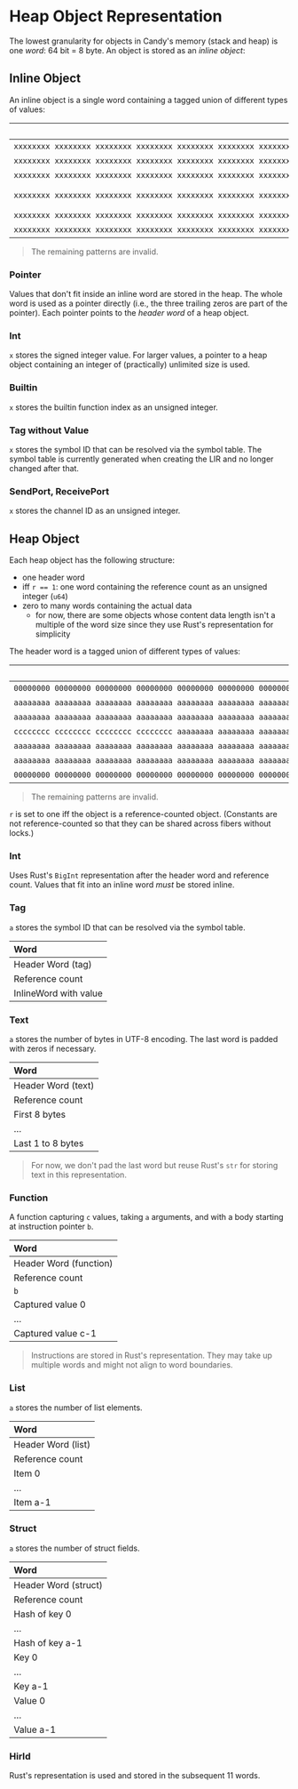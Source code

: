 # Heap Object Representation

The lowest granularity for objects in Candy's memory (stack and heap) is one _word_: 64 bit = 8 byte.
An object is stored as an _inline object_:

## Inline Object

An inline object is a single word containing a tagged union of different types of values:

|                                                                     Value | Meaning           |
| ------------------------------------------------------------------------: | :---------------- |
| `xxxxxxxx xxxxxxxx xxxxxxxx xxxxxxxx xxxxxxxx xxxxxxxx xxxxxxxx xxxxx000` | Pointer           |
| `xxxxxxxx xxxxxxxx xxxxxxxx xxxxxxxx xxxxxxxx xxxxxxxx xxxxxxxx xxxxx001` | Int               |
| `xxxxxxxx xxxxxxxx xxxxxxxx xxxxxxxx xxxxxxxx xxxxxxxx xxxxxxxx xxxxx010` | Builtin           |
| `xxxxxxxx xxxxxxxx xxxxxxxx xxxxxxxx xxxxxxxx xxxxxxxx xxxxxxxx xxxxx011` | Tag without value |
| `xxxxxxxx xxxxxxxx xxxxxxxx xxxxxxxx xxxxxxxx xxxxxxxx xxxxxxxx xxxxx100` | SendPort          |
| `xxxxxxxx xxxxxxxx xxxxxxxx xxxxxxxx xxxxxxxx xxxxxxxx xxxxxxxx xxxxx101` | ReceivePort       |

> The remaining patterns are invalid.

### Pointer

Values that don't fit inside an inline word are stored in the heap.
The whole word is used as a pointer directly (i.e., the three trailing zeros are part of the pointer).
Each pointer points to the _header word_ of a heap object.

### Int

`x` stores the signed integer value.
For larger values, a pointer to a heap object containing an integer of (practically) unlimited size is used.

### Builtin

`x` stores the builtin function index as an unsigned integer.

### Tag without Value

`x` stores the symbol ID that can be resolved via the symbol table.
The symbol table is currently generated when creating the LIR and no longer changed after that.

### SendPort, ReceivePort

`x` stores the channel ID as an unsigned integer.

## Heap Object

Each heap object has the following structure:

- one header word
- iff `r == 1`: one word containing the reference count as an unsigned integer (`u64`)
- zero to many words containing the actual data
  - for now, there are some objects whose content data length isn't a multiple of the word size since they use Rust's representation for simplicity

The header word is a tagged union of different types of values:

|                                                                     Value | Meaning  |
| ------------------------------------------------------------------------: | :------- |
| `00000000 00000000 00000000 00000000 00000000 00000000 00000000 0000r000` | Int      |
| `aaaaaaaa aaaaaaaa aaaaaaaa aaaaaaaa aaaaaaaa aaaaaaaa aaaaaaaa aaaar001` | Tag      |
| `aaaaaaaa aaaaaaaa aaaaaaaa aaaaaaaa aaaaaaaa aaaaaaaa aaaaaaaa aaaar010` | Text     |
| `cccccccc cccccccc cccccccc cccccccc aaaaaaaa aaaaaaaa aaaaaaaa aaaar011` | Function |
| `aaaaaaaa aaaaaaaa aaaaaaaa aaaaaaaa aaaaaaaa aaaaaaaa aaaaaaaa aaaar100` | List     |
| `aaaaaaaa aaaaaaaa aaaaaaaa aaaaaaaa aaaaaaaa aaaaaaaa aaaaaaaa aaaar101` | Struct   |
| `00000000 00000000 00000000 00000000 00000000 00000000 00000000 0000r110` | HirId    |

> The remaining patterns are invalid.

`r` is set to one iff the object is a reference-counted object.
(Constants are not reference-counted so that they can be shared across fibers without locks.)

### Int

Uses Rust's `BigInt` representation after the header word and reference count.
Values that fit into an inline word _must_ be stored inline.

### Tag

`a` stores the symbol ID that can be resolved via the symbol table.

| Word                  |
| :-------------------- |
| Header Word (tag)     |
| Reference count       |
| InlineWord with value |

### Text

`a` stores the number of bytes in UTF-8 encoding.
The last word is padded with zeros if necessary.

| Word               |
| :----------------- |
| Header Word (text) |
| Reference count    |
| First 8 bytes      |
| …                  |
| Last 1 to 8 bytes  |

> For now, we don't pad the last word but reuse Rust's `str` for storing text in this representation.

### Function

A function capturing `c` values, taking `a` arguments, and with a body starting at instruction pointer `b`.

| Word                   |
| :--------------------- |
| Header Word (function) |
| Reference count        |
| `b`                    |
| Captured value 0       |
| …                      |
| Captured value c-1     |

> Instructions are stored in Rust's representation.
> They may take up multiple words and might not align to word boundaries.

### List

`a` stores the number of list elements.

| Word               |
| :----------------- |
| Header Word (list) |
| Reference count    |
| Item 0             |
| …                  |
| Item a-1           |

### Struct

`a` stores the number of struct fields.

| Word                 |
| :------------------- |
| Header Word (struct) |
| Reference count      |
| Hash of key 0        |
| …                    |
| Hash of key a-1      |
| Key 0                |
| …                    |
| Key a-1              |
| Value 0              |
| …                    |
| Value a-1            |

### HirId

Rust's representation is used and stored in the subsequent 11 words.
